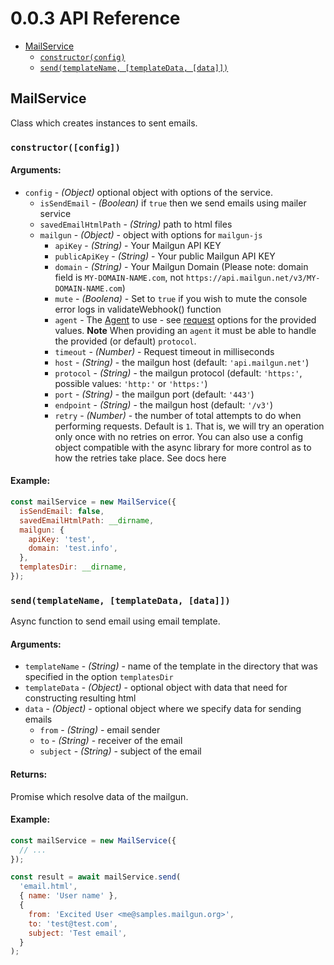 # 0.0.3 API Reference

- [MailService](#mailservice)
  - [`constructor(config)`](#constructor-config)
  - [`send(templateName, [templateData, [data]])`](#sendtemplatename-templatedata-data)

## MailService

Class which creates instances to sent emails.

### `constructor([config])`

#### Arguments:
- `config` - *(Object)* optional object with options of the service.
  - `isSendEmail` - *(Boolean)* if `true` then we send emails using mailer service
  - `savedEmailHtmlPath` - *(String)* path to html files
  - `mailgun` - *(Object)* - object with options for `mailgun-js`
    - `apiKey` - *(String)* - Your Mailgun API KEY
    - `publicApiKey` - *(String)* - Your public Mailgun API KEY
    - `domain` - *(String)* - Your Mailgun Domain (Please note: domain field is `MY-DOMAIN-NAME.com`, not `https://api.mailgun.net/v3/MY-DOMAIN-NAME.com`)
    - `mute` - *(Boolena)* - Set to `true` if you wish to mute the console error logs in validateWebhook() function
    - `agent` - The [Agent](https://nodejs.org/docs/latest-v10.x/api/http.html#http_class_http_agent) to use - see [request](https://nodejs.org/docs/latest-v10.x/api/http.html#http_http_request_options_callback) options for the provided values. **Note** When providing an `agent` it must be able to handle the provided (or default) `protocol`.
    - `timeout` - *(Number)* - Request timeout in milliseconds
    - `host` - *(String)* - the mailgun host (default: `'api.mailgun.net'`)
    - `protocol` - *(String)* - the mailgun protocol (default: `'https:'`, possible values: `'http:'` or `'https:'`)
    - `port` - *(String)* - the mailgun port (default: `'443'`)
    - `endpoint` - *(String)* - the mailgun host (default: `'/v3'`)
    - `retry` - *(Number)* - the number of total attempts to do when performing requests. Default is `1`. That is, we will try an operation only once with no retries on error. You can also use a config object compatible with the async library for more control as to how the retries take place. See docs here

#### Example:
```javascript
const mailService = new MailService({
  isSendEmail: false,
  savedEmailHtmlPath: __dirname,
  mailgun: {
    apiKey: 'test',
    domain: 'test.info',
  },
  templatesDir: __dirname,
});
```

### `send(templateName, [templateData, [data]])`

Async function to send email using email template.

#### Arguments:
- `templateName` - *(String)* - name of the template in the directory that was specified in the option `templatesDir`
- `templateData` - *(Object)* - optional object with data that need for constructing resulting html
- `data` - *(Object)* - optional object where we specify data for sending emails
  - `from` - *(String)* - email sender
  - `to` - *(String)* - receiver of the email
  - `subject` - *(String)* - subject of the email

#### Returns:
Promise which resolve data of the mailgun.

#### Example:
```javascript
const mailService = new MailService({
  // ...
});

const result = await mailService.send(
  'email.html',
  { name: 'User name' },
  {
    from: 'Excited User <me@samples.mailgun.org>',
    to: 'test@test.com',
    subject: 'Test email',
  }
);
```
